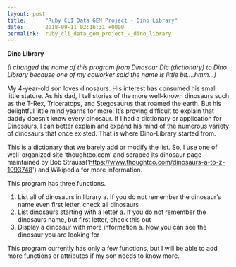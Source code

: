```yaml
---
layout: post
title:      "Ruby CLI Data GEM Project - Dino Library"
date:       2018-09-11 02:16:31 +0000
permalink:  ruby_cli_data_gem_project_-_dino_library
---
```


**Dino Library**

*(I changed the name of this program from Dinosaur Dic (dictionary) to Dino Library because one of my coworker said the name is little bit….hmm…)*

My 4-year-old son loves dinosaurs. His interest has consumed his small little stature. 
As his dad, I tell stories of the more well-known dinosaurs such as the T-Rex, Triceratops, and Stegosaurus that roamed the earth. But his delightful little mind yearns for more. It’s proving difficult to explain that daddy doesn’t know every dinosaur. If I had a dictionary or application for Dinosaurs, I can better explain and expand his mind of the numerous variety of dinosaurs that once existed.
That is where Dino-Library started from. 

This is a dictionary that we barely add or modify the list.
So, I use one of well-organized site ‘thoughtco.com’ and scraped its dinosaur page maintained by Bob Strauss(‘https://www.thoughtco.com/dinosaurs-a-to-z-1093748') and Wikipedia for more information.

This program has three functions.
1.	List all of dinosaurs in library
    a.	If you do not remember the dinosaur’s name even first letter, check all dinosaurs
2.  List dinosaurs starting with a letter
    a.	If you do not remember the dinosaurs name, but first letter, check this out
3.  Display a dinosaur with more information
    a.	Now you can see the dinosaur you are looking for


This program currently has only a few functions, but I will be able to add more functions or attributes if my son needs to know more.

